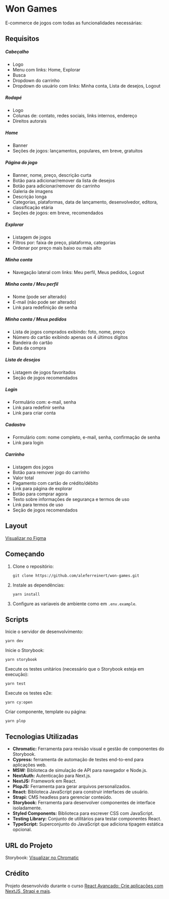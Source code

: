 # Won Games

E-commerce de jogos com todas as funcionalidades necessárias:

## Requisitos

##### Cabeçalho

- Logo
- Menu com links: Home, Explorar
- Busca
- Dropdown do carrinho
- Dropdown do usuário com links: Minha conta, Lista de desejos, Logout

##### Rodapé

- Logo
- Colunas de: contato, redes sociais, links internos, endereço
- Direitos autorais

##### Home

- Banner
- Seções de jogos: lançamentos, populares, em breve, gratuitos

##### Página do jogo

- Banner, nome, preço, descrição curta
- Botão para adicionar/remover da lista de desejos
- Botão para adicionar/remover do carrinho
- Galeria de imagens
- Descrição longa
- Categorias, plataformas, data de lançamento, desenvolvedor, editora, classificação etária
- Seções de jogos: em breve, recomendados

##### Explorar

- Listagem de jogos
- Filtros por: faixa de preço, plataforma, categorias
- Ordenar por preço mais baixo ou mais alto

##### Minha conta

- Navegação lateral com links: Meu perfil, Meus pedidos, Logout

##### Minha conta / Meu perfil

- Nome (pode ser alterado)
- E-mail (não pode ser alterado)
- Link para redefinição de senha

##### Minha conta / Meus pedidos

- Lista de jogos comprados exibindo: foto, nome, preço
- Número do cartão exibindo apenas os 4 últimos dígitos
- Bandeira do cartão
- Data da compra

##### Lista de desejos

- Listagem de jogos favoritados
- Seção de jogos recomendados

##### Login

- Formulário com: e-mail, senha
- Link para redefinir senha
- Link para criar conta

##### Cadastro

- Formulário com: nome completo, e-mail, senha, confirmação de senha
- Link para login

##### Carrinho

- Listagem dos jogos
- Botão para remover jogo do carrinho
- Valor total
- Pagamento com cartão de crédito/débito
- Link para página de explorar
- Botão para comprar agora
- Texto sobre informações de segurança e termos de uso
- Link para termos de uso
- Seção de jogos recomendados

## Layout

[Visualizar no Figma](https://www.figma.com/file/xwqB4b2hX8yPmp66vRuHLz/Won-Games---Em-Andamento!!?type=design&node-id=7-49&t=dzqMOk9JEmm2w6Mv-0)

## Começando

1. Clone o repositório:

   ```
   git clone https://github.com/aleferreinert/won-games.git
   ```

2. Instale as dependências:

   ```
   yarn install
   ```

3. Configure as variaveis de ambiente como em `.env.example`.

## Scripts

Inicie o servidor de desenvolvimento:

```
yarn dev
```

Inicie o Storybook:

```
yarn storybook
```

Execute os testes unitários (necessário que o Storybook esteja em execução):

```
yarn test
```

Execute os testes e2e:

```
yarn cy:open
```

Criar componente, template ou página:

```
yarn plop
```

## Tecnologias Utilizadas

- **Chromatic:** Ferramenta para revisão visual e gestão de componentes do Storybook.
- **Cypress:** ferramenta de automação de testes end-to-end para aplicações web.
- **MSW:** Biblioteca de simulação de API para navegador e Node.js.
- **NextAuth:** Autenticação para Next.js.
- **NextJS:** Framework em React.
- **PlopJS:** Ferramenta para gerar arquivos personalizados.
- **React:** Biblioteca JavaScript para construir interfaces de usuário.
- **Strapi:** CMS headless para gerenciar conteúdo.
- **Storybook:** Ferramenta para desenvolver componentes de interface isoladamente.
- **Styled Components:** Biblioteca para escrever CSS com JavaScript.
- **Testing Library:** Conjunto de utilitários para testar componentes React.
- **TypeScript:** Superconjunto do JavaScript que adiciona tipagem estática opcional.

## URL do Projeto

Storybook: [Visualizar no Chromatic](https://main--64ceaf6be6c94aa14b9fe174.chromatic.com)

## Crédito

Projeto desenvolvido durante o curso [React Avançado: Crie aplicações com NextJS, Strapi e mais](https://www.udemy.com/course/react-avancado).
